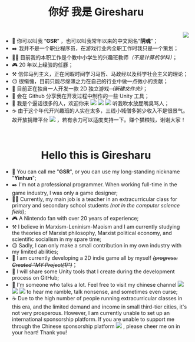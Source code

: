 <h1 align="center">你好 我是 Giresharu</h1>
<br>

<a>
  <img align="right" src="https://github-readme-stats.vercel.app/api?username=giresharu&show_icons=true&theme=onedark&hide_border=true" />
</a>

* 👻 你可以叫我 “<b>GSR</b>” ，也可以叫我常年以来的中文网名“<b>阴魂</b>”；
* ✒️ 我并不是一个职业程序员，在游戏行业内全职工作时我只是一个策划；
* 👨‍🏫 目前我的本职工作是个教中小学生的兴趣班教师<i>（不是计算机学科）</i>；
* 🎮 20 年以上经验的任豚；
* ⚒️ 信仰马列主义，正在闲暇时间学习马哲、马政经以及科学社会主义的理论；
* 😥 很惭愧，目前只能尽绵薄之力在自己的行业中做一点微小的贡献；
* 💾 目前正在独自一人开发一款 2D 独立游戏<s><i>（新建文件夹）</i></s>；
* 🧰 会在 Github 分享我在开发过程中制作的一些 Unity 工具；
* 💬 我是个逼话很多的人，欢迎你来 <a href="https://space.bilibili.com/1514786" target="_blank" rel="noreferrer noopener"><img src="https://img.shields.io/badge/dynamic/json?url=https%3A%2F%2Fapi.swo.moe%2Fstats%2Fbilibili%2F1514786&query=count&suffix=%20%E5%85%B3%E6%B3%A8&label=bilibili%20%E5%9C%9F%E6%98%9F%E7%89%8C%E9%98%B4%E9%AD%82&color=FE7398&logo=bilibili&logoColor=white"></a> <a href="https://giresharu.fun" target="_blank" rel="noreferrer noopener"><img src="https://img.shields.io/badge/Blog-%E6%80%AA%E5%BC%82%E7%83%AD%E7%A0%82%E9%93%B7-red?logo=InternetExplorer&cacheSeconds=https%3A%2F%2Fgiresharu.github.io%2F"></a> <a href="https://discord.gg/2yqMTDrpS2" target="_blank" rel="noreferrer noopener"><img src="https://img.shields.io/badge/Discord-%E6%9C%89%E7%A9%BA%E4%B8%80%E8%B5%B7%E6%8B%89%E5%B1%8E-5865F2?logo=discord&logoColor=white&cacheSeconds=https%3A%2F%2Fdiscord.gg%2FWVN6SZtG"></a> 听我吹水放屁嘴臭骂人；
* ☕ 由于这个年代开兴趣班的人实在太多，三线小城僧多粥少收入不是很景气。故开放捐赠平台 <a href="https://afdian.net/a/giresharu" target="_blank" rel="noreferrer noopener"><img src="https://custom-icon-badges.demolab.com/badge/爱发电-%E8%B5%9E%E5%8A%A9%E6%88%91-946CE6?cacheSeconds=https%3A%2F%2Fafdian.net%2Fa%2Fgiresharu&logo=heart"></a> ，若有余力可以适度支持一下。赚个猫粮钱，谢谢大家！

<br>
<h1 align="center">Hello this is Giresharu</h1>

* 👻 You can call me "<b>GSR</b>", or you can use my long-standing nickname "<b>Yinhun</b>";
* ✒️ I'm not a professional programmer. When working full-time in the game industry, I was only a game designer;
* 👨‍🏫 Currently, my main job is a teacher in an extracurricular class for primary and secondary school students <i>(not in the computer science field)</i>;
* 🎮 A Nintendo fan with over 20 years of experience;
* ⚒️ I believe in Marxism-Leninism-Maoism and I am currently studying the theories of Marxist philosophy, Marxist political economy, and scientific socialism in my spare time;
* 😥 Sadly, I can only make a small contribution in my own industry with my limited abilities;
* 💾 I am currently developing a 2D indie game all by myself <s><i>(progress: Created "MY Project(1)")</i></s>；
* 🧰 I will share some Unity tools that I create during the development process on GitHub;
* 💬 I'm someone who talks a lot. Feel free to visit my chinese channel <a href="https://space.bilibili.com/1514786" target="_blank" rel="noreferrer noopener"><img src="https://img.shields.io/badge/dynamic/json?url=https%3A%2F%2Fapi.swo.moe%2Fstats%2Fbilibili%2F1514786&query=count&suffix=%20%E5%85%B3%E6%B3%A8&label=bilibili%20%E5%9C%9F%E6%98%9F%E7%89%8C%E9%98%B4%E9%AD%82&color=FE7398&logo=bilibili&logoColor=white"></a> <a href="https://giresharu.fun" target="_blank" rel="noreferrer noopener"><img src="https://img.shields.io/badge/Blog-%E6%80%AA%E5%BC%82%E7%83%AD%E7%A0%82%E9%93%B7-red?logo=InternetExplorer&cacheSeconds=https%3A%2F%2Fgiresharu.github.io%2F"></a> <a href="https://discord.gg/2yqMTDrpS2" target="_blank" rel="noreferrer noopener"><img src="https://img.shields.io/badge/Discord-%E6%9C%89%E7%A9%BA%E4%B8%80%E8%B5%B7%E6%8B%89%E5%B1%8E-5865F2?logo=discord&logoColor=white&cacheSeconds=https%3A%2F%2Fdiscord.gg%2FWVN6SZtG"></a> to hear me ramble, talk nonsense, and sometimes even curse;
* ☕ Due to the high number of people running extracurricular classes in this era, and the limited demand and income in small third-tier cities, it's not very prosperous. However, I am currently unable to set up an international sponsorship platform. If you are unable to support me through the Chinese sponsorship platform <a href="https://afdian.net/a/giresharu" target="_blank" rel="noreferrer noopener"><img src="https://custom-icon-badges.demolab.com/badge/爱发电-%E8%B5%9E%E5%8A%A9%E6%88%91-946CE6?cacheSeconds=https%3A%2F%2Fafdian.net%2Fa%2Fgiresharu&logo=heart"></a> , please cheer me on in your heart! Thank you!
